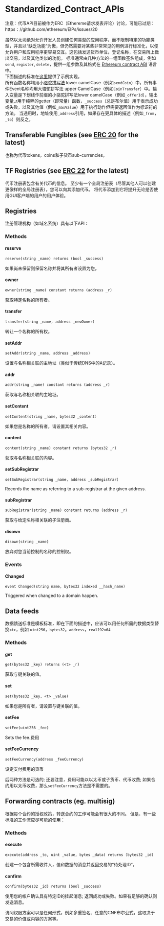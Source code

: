 # Standardized_Contract_APIs
注意：代币API目前被作为ERC（Ethereme请求发表评论）讨论，可能已过期：https：//github.com/ethereum/EIPs/issues/20  
  
虽然以太坊绝对允许开发人员创建任何类型的应用程序，而不限制特定的功能类型，并且以“缺乏功能”为傲，但仍然需要对某些非常常见的用例进行标准化，以便允许用户和应用程序更容易交互。这包括发送货币单位，登记名称，在交易所上做出交易，以及其他类似的功能。 标准通常由几种方法的一组函数签名组成，例如`send`, `register`, `delete`，提供一组参数及其格式在 [Ethereum contract ABI](https://github.com/ethereum/wiki/wiki/Ethereum-Contract-ABI) 语言中。  
下面描述的标准在[这里](https://github.com/ethereum/dapp-bin/tree/master/standardized_contract_apis)提供了示例实现。  
所有函数名称均用小[骆驼拼写法](http://www.ruanyifeng.com/blog/2007/06/camelcase.html) lower camelCase（例如`sendCoin`）中，所有事件Event名称均用大骆驼拼写法 upper CamelCase（例如`CoinTransfer`）中。输入变量是下划线作前缀的小骆驼拼写法lower camelCase（例如`_offerId`），输出变量_r用于纯粹的getter（即常量）函数，`_success`（总是布尔值）用于表示成功或失败，以及其他值（例如`_maxValue`）用于执行动作但需要返回值作为标识符的方法。 当通用时，地址使用`_address`引用，如果存在更具体的描述（例如`_from`，`_to`）则反之。
## Transferable Fungibles (see [ERC 20](https://github.com/ethereum/EIPs/issues/20) for the latest)
也称为代币tokens，coins和子货币sub-currencies。
## TF Registries (see [ERC 22](https://github.com/ethereum/EIPs/issues/22) for the latest)
代币注册表包含有关代币的信息。 至少有一个全局注册表（尽管其他人可以创建更像样的全局注册表），您可以向其添加代币。 将代币添加到它将提升无论是否使用GUI客户端的用户的用户体验。
## Registries
注册管理机构（如域名系统）具有以下API：
### Methods
#### reserve
```
reserve(string _name) returns (bool _success)
```
如果尚未保留则保留名称并将其所有者设置为您。
#### owner
```
owner(string _name) constant returns (address _r)
```
获取特定名称的所有者。
#### transfer
```
transfer(string _name, address _newOwner)
```
转让一个名称的所有权。
#### setAddr
```
setAddr(string _name, address _address)
```
设置与名称相关联的主地址（类似于传统DNS中的A记录）。
#### addr
```
addr(string _name) constant returns (address _r)
```
获取与名称相关联的主地址。
#### setContent
```
setContent(string _name, bytes32 _content)
```
如果您是名称的所有者，请设置其相关内容。
#### content
```
content(string _name) constant returns (bytes32 _r)
```
获取与名称相关联的内容。
#### setSubRegistrar
```
setSubRegistrar(string _name, address _subRegistrar)
```
Records the name as referring to a sub-registrar at the given address.
#### subRegistrar
```
subRegistrar(string _name) constant returns (address _r)
```
获取与给定名称相关联的子注册商。
#### disown
```
disown(string _name)
```
放弃对您当前控制的名称的控制权。
### Events
#### Changed
```
event Changed(string name, bytes32 indexed __hash_name)
```
Triggered when changed to a domain happen.
## Data feeds
数据馈送标准是模板标准，即在下面的描述中，应该可以用任何所需的数据类型替换`<t>`，例如 `uint256`，`bytes32`，`address`，`real192x64`
### Methods
#### get
```
get(bytes32 _key) returns (<t> _r)
```
获取与键关联的值。
#### set
```
set(bytes32 _key, <t> _value)
```
如果您是所有者，请设置与键关联的值。
#### setFee
```
setFee(uint256 _fee)
```
Sets the fee.费用
#### setFeeCurrency
```
setFeeCurrency(address _feeCurrency)
```
设定支付费用的货币  
  
后两种方法是可选的; 还要注意，费用可能以以太币或子货币、代币收费; 如果合约用以太币收费，那么`setFeeCurrency`方法是不需要的。
## Forwarding contracts (eg. multisig)
根据每个合约的授权政策，转送合约的工作可能会有很大的不同。 但是，有一些标准的工作流应尽可能的使用：
### Methods
#### execute
```
execute(address _to, uint _value, bytes _data) returns (bytes32 _id)
```
创建一个包含所需收件人，值和数据的消息并返回交易的“待处理ID”。
#### confirm
```
confirm(bytes32 _id) returns (bool _success)
```
使用您的帐户确认具有特定ID的挂起消息; 返回成功或失败。如果有足够的确认则发送消息。  
  
访问权限方案可以是任何形式，例如多重签名、任意的CNF布尔公式，这取决于交易的价值或内容的方案等。